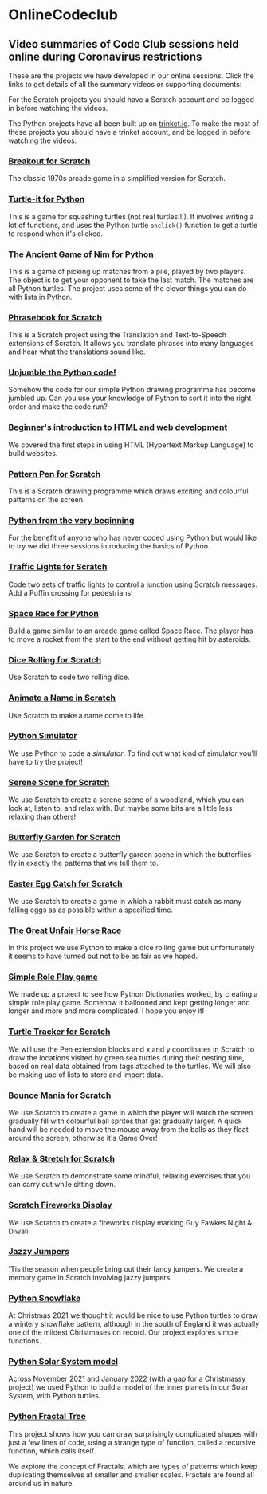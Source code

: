 # OnlineCodeclub

## Video summaries of Code Club sessions held online during Coronavirus restrictions

These are the projects we have developed in our online sessions. Click the links to get details of all the summary videos or supporting documents:

For the Scratch projects you should have a Scratch account and be logged in before watching the videos.

The Python projects have all been built up on [trinket.io](https://trinket.io). To make the most of these projects you should have a trinket account, and be logged in before watching the videos.

### [Breakout for Scratch](breakout.md)

The classic 1970s arcade game in a simplified version for Scratch.

### [Turtle-it for Python](turtleit.md)

This is a game for squashing turtles (not real turtles!!!). It involves writing a lot of functions, and uses the Python turtle ```onclick()``` function to get a turtle to respond when it's clicked.

### [The Ancient Game of Nim for Python](nim.md)

This is a game of picking up matches from a pile, played by two players. The object is to get your opponent to take the last match. The matches are all Python turtles. The project uses some of the clever things you can do with lists in Python.

### [Phrasebook for Scratch](phrasebook.md)

This is a Scratch project using the Translation and Text-to-Speech extensions of Scratch. It allows you translate phrases into many languages and hear what the translations sound like.

### [Unjumble the Python code!](jumbled_code.md)

Somehow the code for our simple Python drawing programme has become jumbled up. Can you use your knowledge of Python to sort it into the right order and make the code run?

### [Beginner's introduction to HTML and web development](html.md)

We covered the first steps in using HTML (Hypertext Markup Language) to build websites.

### [Pattern Pen for Scratch](pattern_pen.md)

This is a Scratch drawing programme which draws exciting and colourful patterns on the screen.

### [Python from the very beginning](beginners.md)

For the benefit of anyone who has never coded using Python but would like to try we did three sessions introducing the basics of Python.

### [Traffic Lights for Scratch](traffic_lights.md)

Code two sets of traffic lights to control a junction using Scratch messages. Add a Puffin crossing for pedestrians!

### [Space Race for Python](space_race.md)

Build a game similar to an arcade game called Space Race. The player has to move a rocket from the start to the end without getting hit by asteroids.

### [Dice Rolling for Scratch](dice_rolling.md)

Use Scratch to code two rolling dice.

### [Animate a Name in Scratch](animate_a_name.md)

Use Scratch to make a name come to life.

### [Python Simulator](simulator.md)

We use Python to code a *simulator*. To find out what kind of simulator you'll have to try the project!

### [Serene Scene for Scratch](serene_scene.md)

We use Scratch to create a serene scene of a woodland, which you can look at, listen to, and relax with.  But maybe some bits are a little less relaxing than others!

### [Butterfly Garden for Scratch](butterfly_garden.md)

We use Scratch to create a butterfly garden scene in which the butterflies fly in exactly the patterns that we tell them to.

### [Easter Egg Catch for Scratch](easter_egg_catch.md)

We use Scratch to create a game in which a rabbit must catch as many falling eggs as as possible within a specified time.

### [The Great Unfair Horse Race](unfair_horserace.md)

In this project we use Python to make a dice rolling game but unfortunately it seems to have turned out not to be as fair as we hoped.

### [Simple Role Play game](role_play.md)

We made up a project to see how Python Dictionaries worked, by creating a simple role play game. Somehow it ballooned and kept getting longer and longer and more and more complicated. I hope you enjoy it!

### [Turtle Tracker for Scratch](turtle_tracker.md)

We will use the Pen extension blocks and x and y coordinates in Scratch to draw the locations visited by green sea turtles during their nesting time, based on real data obtained from tags attached to the turtles.   We will also be making use of lists to store and import data.

### [Bounce Mania for Scratch](bounce_mania.md)

We use Scratch to create a game in which the player will watch the screen gradually fill with colourful ball sprites that get gradually larger.  A quick hand will be needed to move the mouse away from the balls as they float around the screen, otherwise it's Game Over!

### [Relax & Stretch for Scratch](relax_and_stretch.md)

We use Scratch to demonstrate some mindful, relaxing exercises that you can carry out while sitting down.

### [Scratch Fireworks Display](fireworks.md)

We use Scratch to create a fireworks display marking Guy Fawkes Night & Diwali.

### [Jazzy Jumpers](jazzy_jumpers.md)

'Tis the season when people bring out their fancy jumpers.   We create a memory game in Scratch involving jazzy jumpers.

### [Python Snowflake](snowflake.md)

At Christmas 2021 we thought it would be nice to use Python turtles to draw a wintery snowflake pattern, although in the south of England it was actually one of the mildest Christmases on record.  Our project explores simple functions.

### [Python Solar System model](planets.md)

Across November 2021 and January 2022 (with a gap for a Christmassy project) we used Python to build a model of the inner planets in our Solar System, with Python turtles.

### [Python Fractal Tree](tree.md)

This project shows how you can draw surprisingly complicated shapes with just a few lines of code, using a strange type of function, called a recursive function, which calls itself.

We explore the concept of Fractals, which are types of patterns which keep duplicating themselves at smaller and smaller scales. Fractals are found all around us in nature.
